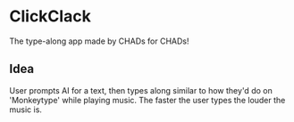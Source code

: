 # ClickClack

The type-along app made by CHADs for CHADs!

## Idea
User prompts AI for a text, then types along similar to how they'd do on 'Monkeytype' while playing music.
The faster the user types the louder the music is.

